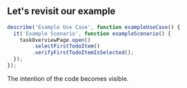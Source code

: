## Let's revisit our example

```js
describe('Example Use Case', function exampleUseCase() {
  it('Example Scenario', function exampleScenario() {
    taskOverviewPage.open()
        .selectFirstTodoItem()
        .verifyFirstTodoItemIsSelected();
  });
});
```

The intention of the code becomes visible.